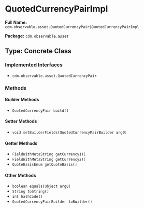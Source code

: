 # QuotedCurrencyPairImpl

**Full Name:** `cdm.observable.asset.QuotedCurrencyPair$QuotedCurrencyPairImpl`

**Package:** `cdm.observable.asset`

## Type: Concrete Class

### Implemented Interfaces

- `cdm.observable.asset.QuotedCurrencyPair`

### Methods

#### Builder Methods

- `QuotedCurrencyPair build()`

#### Setter Methods

- `void setBuilderFields(QuotedCurrencyPairBuilder arg0)`

#### Getter Methods

- `FieldWithMetaString getCurrency1()`
- `FieldWithMetaString getCurrency2()`
- `QuoteBasisEnum getQuoteBasis()`

#### Other Methods

- `boolean equals(Object arg0)`
- `String toString()`
- `int hashCode()`
- `QuotedCurrencyPairBuilder toBuilder()`


